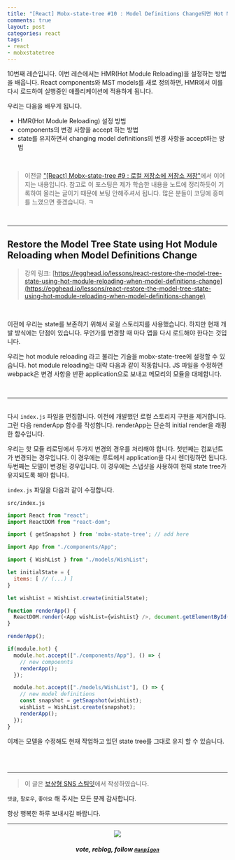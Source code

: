 ```yaml
---
title: "[React] Mobx-state-tree #10 : Model Definitions Change되면 Hot Module Reloading를 사용하여 Model Tree State 복원하기"
comments: true
layout: post
categories: react
tags:
- react
- mobxstatetree
---
```


10번째 레슨입니다. 이번 레슨에서는 HMR(Hot Module Reloading)을 설정하는 방법을 배웁니다. React components와 MST models를 새로 정의하면, HMR에서 이를 다시 로드하여 실행중인 애플리케이션에 적용하게 됩니다.

우리는 다음을 배우게 됩니다.

- HMR(Hot Module Reloading) 설정 방법
- components의 변경 사항을 accept 하는 방법
- state를 유지하면서 changing model definitions의 변경 사항을 accept하는 방법

<br>

> 이전글 ["\[React\] Mobx-state-tree #9 : 로컬 저장소에 저장소 저장"](/react/2019/08/26/manage-application-state-with-mobx-state-tree-9/)에서 이어지는 내용입니다. 참고로 이 포스팅은 제가 학습한 내용을 노트에 정리하듯이 기록하여 올리는 글이기 때문에 보팅 안해주셔서 됩니다.  많은 분들이 코딩에 흥미를  느꼈으면 좋겠습니다.  ㅋ

<br>

***

## Restore the Model Tree State using Hot Module Reloading when Model Definitions Change

> 강의 링크: [https://egghead.io/lessons/react-restore-the-model-tree-state-using-hot-module-reloading-when-model-definitions-change](https://egghead.io/lessons/react-restore-the-model-tree-state-using-hot-module-reloading-when-model-definitions-change)

<br>

이전에 우리는 state를 보존하기 위해서 로컬 스토리지를 사용했습니다. 하지만 현재 개발 방식에는 단점이 있습니다. 무언가를 변경할 때 마다 앱을 다시 로드해야 한다는 것입니다. 

우리는 hot module reloading 라고 불리는 기술을 mobx-state-tree에 설정할 수 있습니다. hot module reloading는 대략 다음과 같이 작동합니다. JS 파일을 수정하면 webpack은 변경 사항을 반환 application으로 보내고 메모리의 모듈을 대체합니다.

<br>

***

<br>다시 `index.js` 파일을 편집합니다. 이전에 개발했던 로컬 스토리지 구현을 제거합니다. 그런 다음 renderApp 함수를 작성합니다. renderApp는 단순히 initial render을 래핑한 함수입니다. 

우리는 핫 모듈 리로딩에서 두가지 변경의 경우를 처리해야 합니다. 첫번째는 컴포넌트가 변경되는 경우입니다. 이 경우에는 루트에서 application을 다시 렌더링하면 됩니다. 두번째는 모델이 변경된 경우입니다. 이 경우에는 스냅샷을 사용하여 현재 state tree가 유지되도록 해야 합니다.

`index.js` 파일을 다음과 같이 수정합니다.

`src/index.js`

```js
import React from "react";
import ReactDOM from "react-dom";

import { getSnapshot } from 'mobx-state-tree'; // add here

import App from "./components/App";

import { WishList } from "./models/WishList";

let initialState = {
  items: [ // (...) ]
}

let wishList = WishList.create(initialState);

function renderApp() {
  ReactDOM.render(<App wishList={wishList} />, document.getElementById("root"));
}

renderApp();

if(module.hot) {
  module.hot.accept(["./components/App"], () => {
    // new compoennts
    renderApp();
  });

  module.hot.accept(["./models/WishList"], () => {
    // new model definitions
    const snapshot = getSnapshot(wishList);
    wishList = WishList.create(snapshot);
    renderApp();
  });
}
```

이제는 모델을 수정해도 현재 작업하고 있던 state tree를 그대로 유지 할 수 있습니다.

<br>
<br>

***

> 이 글은 [보상형 SNS 스팀잇](https://steemit.com/@anpigon)에서 작성하였습니다.

`댓글`, `팔로우`, `좋아요` 해 주시는 모든 분께 감사합니다.

항상 행복한 하루 보내시길 바랍니다.

***

<center><img src='https://steemitimages.com/400x0/https://cdn.steemitimages.com/DQmQmWhMN6zNrLmKJRKhvSScEgWZmpb8zCeE2Gray1krbv6/BC054B6E-6F73-46D0-88E4-C88EB8167037.jpeg'><h5>vote, reblog, follow <code><a href='https://steemit.com/@anpigon'>@anpigon</a></code></h5></center>

<br>